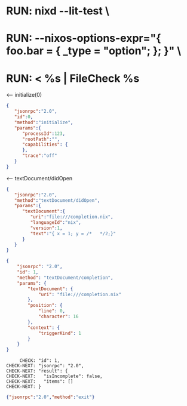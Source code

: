 # RUN: nixd --lit-test \
# RUN: --nixos-options-expr="{ foo.bar = { _type = \"option\"; }; }" \
# RUN: < %s | FileCheck %s

<-- initialize(0)

```json
{
   "jsonrpc":"2.0",
   "id":0,
   "method":"initialize",
   "params":{
      "processId":123,
      "rootPath":"",
      "capabilities": {
      },
      "trace":"off"
   }
}
```


<-- textDocument/didOpen


```json
{
   "jsonrpc":"2.0",
   "method":"textDocument/didOpen",
   "params":{
      "textDocument":{
         "uri":"file:///completion.nix",
         "languageId":"nix",
         "version":1,
         "text":"{ x = 1; y = /*   */2;}"
      }
   }
}
```

```json
{
    "jsonrpc": "2.0",
    "id": 1,
    "method": "textDocument/completion",
    "params": {
        "textDocument": {
            "uri": "file:///completion.nix"
        },
        "position": {
            "line": 0,
            "character": 16
        },
        "context": {
            "triggerKind": 1
        }
    }
}
```

```
     CHECK: "id": 1,
CHECK-NEXT: "jsonrpc": "2.0",
CHECK-NEXT: "result": {
CHECK-NEXT:   "isIncomplete": false,
CHECK-NEXT:   "items": []
CHECK-NEXT: }
```


```json
{"jsonrpc":"2.0","method":"exit"}
```
